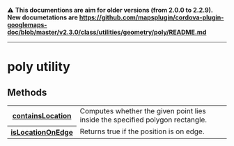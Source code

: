 :warning: **This documentions are aim for older versions (from 2.0.0 to 2.2.9).
New documetations are https://github.com/mapsplugin/cordova-plugin-googlemaps-doc/blob/master/v2.3.0/class/utilities/geometry/poly/README.md**

---------------
# poly utility

## Methods

<table>
    <tr>
        <th><a href="./containsLocation/README.md">containsLocation</a></th>
        <td>Computes whether the given point lies inside the specified polygon rectangle.</td>
    </tr>
    <tr>
        <th><a href="./isLocationOnEdge/README.md">isLocationOnEdge</a></th>
        <td>Returns true if the position is on edge.</td>
    </tr>
</table>
